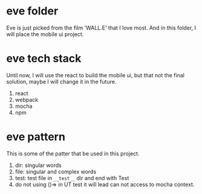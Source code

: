 # eve folder
Eve is just picked from the film 'WALL.E' that I love most. And in this folder, I will place the mobile ui project.

# eve tech stack
Until now, I will use the react to build the mobile ui, but that not the final solution, maybe I will change it in the future.
1. react
2. webpack
3. mocha
4. npm

# eve pattern

This is some of the patter that be used in this project.

1. dir: singular words
2. file: singular and complex words
3. test: test file in `__test__` dir and end with Test
4. do not using ()=> in UT test it will lead can not access to mocha context.